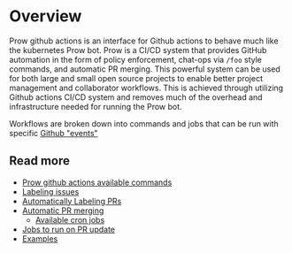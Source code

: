 # Overview

Prow github actions is an interface for Github actions
to behave much like the kubernetes Prow bot.
Prow is a CI/CD system that provides GitHub automation in the form of policy enforcement,
chat-ops via `/foo` style commands, and automatic PR merging.
This powerful system can be used for both large and small open source projects
to enable better project management and collaborator workflows.
This is achieved through utilizing Github actions CI/CD system
and removes much of the overhead and infrastructure needed for running the Prow bot.

Workflows are broken down into commands and jobs
that can be run with specific [Github "events"](https://docs.github.com/en/actions/reference/events-that-trigger-workflows)

## Read more
- [Prow github actions available commands](./commands.md)
- [Labeling issues](./labeling.md)
- [Automatically Labeling PRs](./pr-labeling.md)
- [Automatic PR merging](./automatic-merging.md)
  - [Available cron jobs](./cron-jobs.md)
- [Jobs to run on PR update](./pr-jobs.md)
- [Examples](./examples.md)
